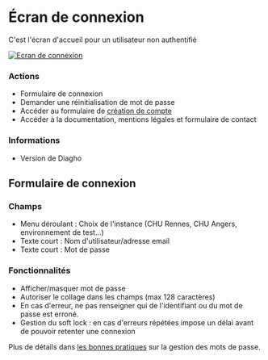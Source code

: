 # Écran de connexion

C'est l'écran d'accueil pour un utilisateur non authentifié

[![Ecran de connexion](/images/mockup/connect.png)](/images/mockup/connect.png)

### Actions
- Formulaire de connexion
- Demander une réinitialisation de mot de passe
- Accéder au formulaire de [création de compte](./signup.md)
- Accéder à la documentation, mentions légales et formulaire de contact

### Informations
- Version de Diagho

## Formulaire de connexion
### Champs
- Menu déroulant : Choix de l'instance (CHU Rennes, CHU Angers, environnement de test…)
- Texte court : Nom d'utilisateur/adresse email
- Texte court : Mot de passe

### Fonctionnalités
- Afficher/masquer mot de passe
- Autoriser le collage dans les champs (max 128 caractères)
- En cas d'erreur, ne pas renseigner qui de l'identifiant ou du mot de passe est erroné.
- Gestion du soft lock : en cas d'erreurs répétées impose un délai avant de pouvoir retenter une connexion

Plus de détails dans [les bonnes pratiques](/functional_specification/features/passwords) sur la gestion des mots de passe.
